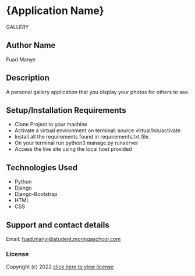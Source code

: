 # {Application Name}
GALLERY

## Author Name
Fuad Manye
## Description
A personal gallery application that you display your photos for others to see.


## Setup/Installation Requirements
* Clone Project to your machine
* Activate a virtual environment on terminal: source virtual/bin/activate
* Install all the requirements found in requirements.txt file.
* On your terminal run python3 manage.py runserver
* Access the live site using the local host provided


## Technologies Used
* Python 
* Django 
* Django-Bootstrap
* HTML
* CSS

## Support and contact details
Email: fuad.manyi@student.moringaschool.com
### License
Copyright (c) 2022 [click here to view license](LICENSE)


